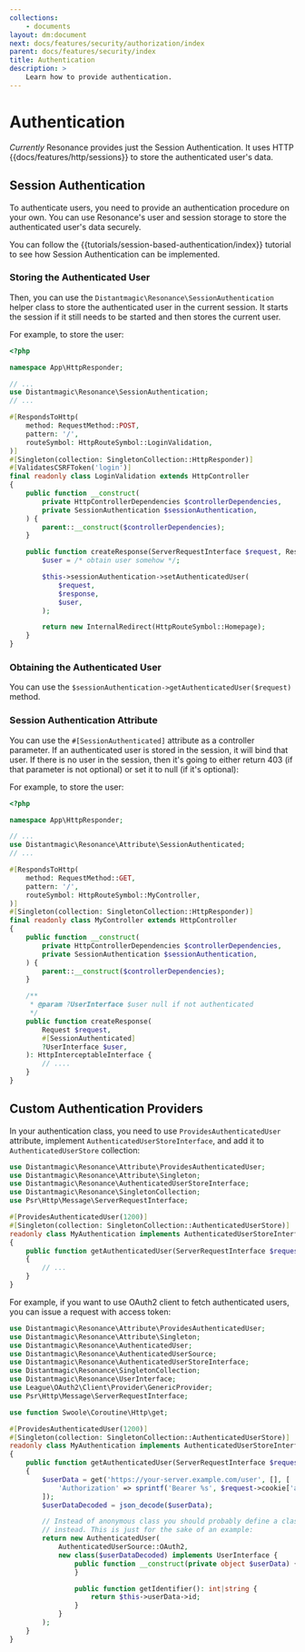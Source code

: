 ```yaml
---
collections: 
    - documents
layout: dm:document
next: docs/features/security/authorization/index
parent: docs/features/security/index
title: Authentication
description: >
    Learn how to provide authentication.
---
```


# Authentication

*Currently* Resonance provides just the Session Authentication. It uses 
HTTP {{docs/features/http/sessions}} to store the authenticated user's data.

## Session Authentication

To authenticate users, you need to provide an authentication procedure on your 
own. You can use Resonance's user and session storage to store the 
authenticated user's data securely.

You can follow the {{tutorials/session-based-authentication/index}} tutorial
to see how Session Authentication can be implemented.

### Storing the Authenticated User

Then, you can use the `Distantmagic\Resonance\SessionAuthentication` helper
class to store the authenticated user in the current session. It starts the
session if it still needs to be started and then stores the current user.

For example, to store the user:

```php file:app/HttpResponder/LoginValidation.php
<?php

namespace App\HttpResponder;

// ...
use Distantmagic\Resonance\SessionAuthentication;
// ...

#[RespondsToHttp(
    method: RequestMethod::POST,
    pattern: '/',
    routeSymbol: HttpRouteSymbol::LoginValidation,
)]
#[Singleton(collection: SingletonCollection::HttpResponder)]
#[ValidatesCSRFToken('login')]
final readonly class LoginValidation extends HttpController
{
    public function __construct(
        private HttpControllerDependencies $controllerDependencies,
        private SessionAuthentication $sessionAuthentication,
    ) {
        parent::__construct($controllerDependencies);
    }

    public function createResponse(ServerRequestInterface $request, ResponseInterface $response): HttpInterceptableInterface {
        $user = /* obtain user somehow */;

        $this->sessionAuthentication->setAuthenticatedUser(
            $request, 
            $response, 
            $user,
        );

        return new InternalRedirect(HttpRouteSymbol::Homepage);
    }
}
```

### Obtaining the Authenticated User

You can use the `$sessionAuthentication->getAuthenticatedUser($request)` 
method.

### Session Authentication Attribute

You can use the `#[SessionAuthenticated]` attribute as a controller parameter.
If an authenticated user is stored in the session, it will 
bind that user. If there is no user in the session, then it's going to either
return 403 (if that parameter is not optional) or set it to null (if it's 
optional):

For example, to store the user:

```php file:app/HttpResponder/MyController.php
<?php

namespace App\HttpResponder;

// ...
use Distantmagic\Resonance\Attribute\SessionAuthenticated;
// ...

#[RespondsToHttp(
    method: RequestMethod::GET,
    pattern: '/',
    routeSymbol: HttpRouteSymbol::MyController,
)]
#[Singleton(collection: SingletonCollection::HttpResponder)]
final readonly class MyController extends HttpController
{
    public function __construct(
        private HttpControllerDependencies $controllerDependencies,
        private SessionAuthentication $sessionAuthentication,
    ) {
        parent::__construct($controllerDependencies);
    }

    /**
     * @param ?UserInterface $user null if not authenticated
     */
    public function createResponse(
        Request $request,
        #[SessionAuthenticated]
        ?UserInterface $user,
    ): HttpInterceptableInterface {
        // ....
    }
}
```

## Custom Authentication Providers

In your authentication class, you need to use `ProvidesAuthenticatedUser` 
attribute, implement `AuthenticatedUserStoreInterface`, and add it to 
`AuthenticatedUserStore` collection:

```php
use Distantmagic\Resonance\Attribute\ProvidesAuthenticatedUser;
use Distantmagic\Resonance\Attribute\Singleton;
use Distantmagic\Resonance\AuthenticatedUserStoreInterface;
use Distantmagic\Resonance\SingletonCollection;
use Psr\Http\Message\ServerRequestInterface;

#[ProvidesAuthenticatedUser(1200)]
#[Singleton(collection: SingletonCollection::AuthenticatedUserStore)]
readonly class MyAuthentication implements AuthenticatedUserStoreInterface
{
    public function getAuthenticatedUser(ServerRequestInterface $request): ?AuthenticatedUser
    {
        // ...
    }
}
```

For example, if you want to use OAuth2 client to fetch authenticated users, you 
can issue a request with access token:

```php
use Distantmagic\Resonance\Attribute\ProvidesAuthenticatedUser;
use Distantmagic\Resonance\Attribute\Singleton;
use Distantmagic\Resonance\AuthenticatedUser;
use Distantmagic\Resonance\AuthenticatedUserSource;
use Distantmagic\Resonance\AuthenticatedUserStoreInterface;
use Distantmagic\Resonance\SingletonCollection;
use Distantmagic\Resonance\UserInterface;
use League\OAuth2\Client\Provider\GenericProvider;
use Psr\Http\Message\ServerRequestInterface;

use function Swoole\Coroutine\Http\get;

#[ProvidesAuthenticatedUser(1200)]
#[Singleton(collection: SingletonCollection::AuthenticatedUserStore)]
readonly class MyAuthentication implements AuthenticatedUserStoreInterface
{
    public function getAuthenticatedUser(ServerRequestInterface $request): ?AuthenticatedUser
    {
        $userData = get('https://your-server.example.com/user', [], [
            'Authorization' => sprintf('Bearer %s', $request->cookie['access_token']),
        ]);
        $userDataDecoded = json_decode($userData);

        // Instead of anonymous class you should probably define a class 
        // instead. This is just for the sake of an example:
        return new AuthenticatedUser(
            AuthenticatedUserSource::OAuth2,
            new class($userDataDecoded) implements UserInterface {
                public function __construct(private object $userData) {
                }

                public function getIdentifier(): int|string {
                    return $this->userData->id;
                }
            }
        );
    }
}
```
